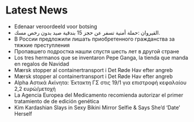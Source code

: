 # Latest News
-  Edenaar veroordeeld voor botsing
-  القيروان :حملة أمنية تسفر عن حجز 15 بندقية صيد بدون رخص مسك.
-  В России предложили лишать приобретенного гражданства за тяжкие преступления
-  Пропавшего подростка нашли спустя шесть лет в другой стране
-  Los tres hermanos que se inventaron Pepe Ganga, la tienda que manda en regalos de Navidad
-  Mærsk stopper al containertransport i Det Røde Hav efter angreb
-  Mærsk stopper al containertransport i Det Røde Hav efter angreb
-  Alpha Αστικά Ακίνητα: Έκτακτη ΓΣ στις 19/1 για επιστροφή κεφαλαίου 2,2 ευρώ/μετοχή
-  La Agencia Europea del Medicamento recomienda autorizar el primer tratamiento de de edición genética
-  Kim Kardashian Slays in Sexy Bikini Mirror Selfie & Says She’d ‘Date’ Herself
